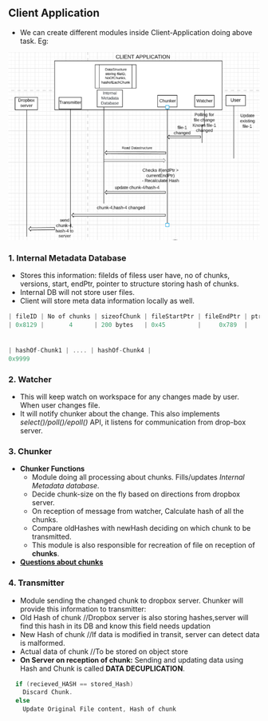 ## Client Application
- We can create different modules inside Client-Application doing above task. Eg:
<img src=dropbox-client-application.PNG width=600 />

### 1. Internal Metadata Database
- Stores this information: fileIds of filess user have, no of chunks, versions, start, endPtr, pointer to structure storing hash of chunks. 
- Internal DB will not store user files.
- Client will store meta data information locally as well.
```c
| fileID | No of chunks | sizeofChunk | fileStartPtr | fileEndPtr | ptrTo_chunk_hash_ll | version |
| 0x8129 |       4      | 200 bytes   | 0x45         |     0x789  |      0x9999         |    4    |


| hashOf-Chunk1 | .... | hashOf-Chunk4 |
0x9999
```

### 2. Watcher 
- This will keep watch on workspace for any changes made by user. When user changes file.
- It will notify chunker about the change. This also implements *select()/poll()/epoll()* API, it listens for communication from drop-box server.

### 3. Chunker 
- **Chunker Functions**
  - Module doing all processing about chunks. Fills/updates *Internal Metadata database*.
  - Decide chunk-size on the fly based on directions from dropbox server.
  - On reception of message from watcher, Calculate hash of all the chunks.
  - Compare oldHashes with newHash deciding on which chunk to be transmitted.
  - This module is also responsible for recreation of file on reception of **chunks**.
- **[Questions about chunks](Questions_about_chunks)**

### 4. Transmitter 
- Module sending the changed chunk to dropbox server. Chunker will provide this information to transmitter:
- Old Hash of chunk        //Dropbox server is also storing hashes,server will find this hash in its DB and know this field needs updation
- New Hash of chunk        //If data is modified in transit, server can detect data is malformed.
- Actual data of chunk     //To be stored on object store
- **On Server on reception of chunk:** Sending and updating data using Hash and Chunk is called **DATA DECUPLICATION**.
```c
  if (recieved_HASH == stored_Hash) 
    Discard Chunk.
  else
    Update Original File content, Hash of chunk
```

